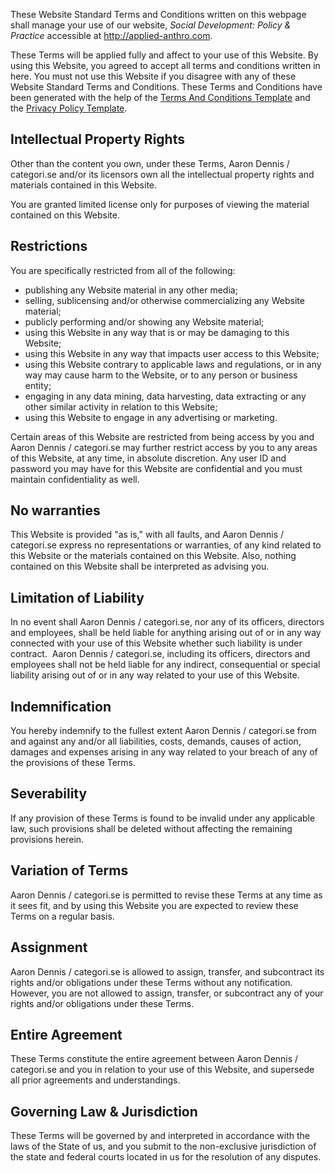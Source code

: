 These Website Standard Terms and Conditions written on this webpage shall manage your use of our website, *Social Development: Policy &amp; Practice* accessible at http://applied-anthro.com.

These Terms will be applied fully and affect to your use of this Website. By using this Website, you agreed to accept all terms and conditions written in here. You must not use this Website if you disagree with any of these Website Standard Terms and Conditions. These Terms and Conditions have been generated with the help of the [Terms And Conditions Template](https://termsandcondiitionssample.com/) and the [Privacy Policy Template](https://privacy-policy-template.com/).

## Intellectual Property Rights

Other than the content you own, under these Terms, Aaron Dennis / categori.se and/or its licensors own all the intellectual property rights and materials contained in this Website.

You are granted limited license only for purposes of viewing the material contained on this Website.

## Restrictions

You are specifically restricted from all of the following:

* publishing any Website material in any other media;
* selling, sublicensing and/or otherwise commercializing any Website material;
* publicly performing and/or showing any Website material;
* using this Website in any way that is or may be damaging to this Website;
* using this Website in any way that impacts user access to this Website;
* using this Website contrary to applicable laws and regulations, or in any way may cause harm to the Website, or to any person or business entity;
* engaging in any data mining, data harvesting, data extracting or any other similar activity in relation to this Website;
* using this Website to engage in any advertising or marketing.

Certain areas of this Website are restricted from being access by you and Aaron Dennis / categori.se may further restrict access by you to any areas of this Website, at any time, in absolute discretion. Any user ID and password you may have for this Website are confidential and you must maintain confidentiality as well.

## No warranties

This Website is provided "as is," with all faults, and Aaron Dennis / categori.se express no representations or warranties, of any kind related to this Website or the materials contained on this Website. Also, nothing contained on this Website shall be interpreted as advising you.

## Limitation of Liability

In no event shall Aaron Dennis / categori.se, nor any of its officers, directors and employees, shall be held liable for anything arising out of or in any way connected with your use of this Website whether such liability is under contract.  Aaron Dennis / categori.se, including its officers, directors and employees shall not be held liable for any indirect, consequential or special liability arising out of or in any way related to your use of this Website.

## Indemnification

You hereby indemnify to the fullest extent Aaron Dennis / categori.se from and against any and/or all liabilities, costs, demands, causes of action, damages and expenses arising in any way related to your breach of any of the provisions of these Terms.

## Severability

If any provision of these Terms is found to be invalid under any applicable law, such provisions shall be deleted without affecting the remaining provisions herein.

## Variation of Terms

Aaron Dennis / categori.se is permitted to revise these Terms at any time as it sees fit, and by using this Website you are expected to review these Terms on a regular basis.

## Assignment

Aaron Dennis /  categori.se is allowed to assign, transfer, and subcontract its rights and/or obligations under these Terms without any notification. However, you are not allowed to assign, transfer, or subcontract any of your rights and/or obligations under these Terms.

## Entire Agreement

These Terms constitute the entire agreement between Aaron Dennis / categori.se and you in relation to your use of this Website, and supersede all prior agreements and understandings.

## Governing Law & Jurisdiction

These Terms will be governed by and interpreted in accordance with the laws of the State of us, and you submit to the non-exclusive jurisdiction of the state and federal courts located in us for the resolution of any disputes.
